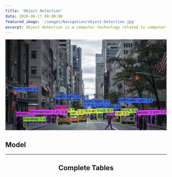 ```yaml
---
title: 'Object Detection'
date: 2020-06-17 00:00:00
featured_image: '/images/Navigation/object-Detection.jpg'
excerpt: Object detection is a computer technology related to computer vision and image processing that deals with detecting instances of semantic objects of a certain class in digital images and videos.
---
```


![](/images/Navigation/object-Detection.jpg)

## Model


---

## <center>Complete Tables</center>
